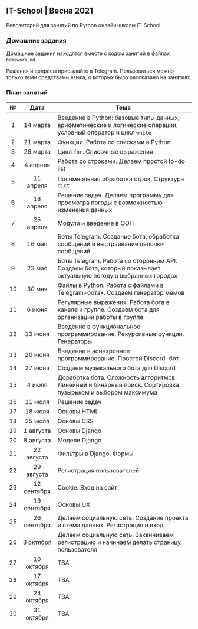 ## IT-School | Весна 2021

Репозиторий для занятий по Python онлайн-школы IT-School

### Домашние задания
Домашние задания находятся вместе с кодом занятий в файлах `homework.md`.

Решения и вопросы присылайте в Telegram. Пользоваться можно только теми средствами языка, о которых было рассказано на занятиях.

### План занятий

|№|Дата|Тема |
|:-:|:-:|-|
|1|14 марта|Введение в Python: базовые типы данных, арифметические и логические операции, условный оператор и цикл `while`|
|2|21 марта|Функции. Работа со списками в Python|
|3|28 марта|Цикл `for`. Списочные выражения|
|4|4 апреля|Работа со строками. Делаем простой to-do list|
|5|11 апреля|Посимвольная обработка строк. Структура `dict`|
|6|18 апреля|Решение задач. Делаем программу для просмотра погоды с возможностью изменения данных|
|7|25 апреля|Модули и введение в ООП|
|8|16 мая|Боты Telegram. Создание бота, обработка сообщений и выстраивание цепочки сообщений|
|9|23 мая|Боты Telegram. Работа со сторонним API. Создаем бота, который показывает актуальную погоду в выбранных городах|
|10|30 мая|Файлы в Python. Работа с файлами в Telegram-ботах. Создаем генератор мемов|
|11|6 июня|Регулярные выражения. Работа бота в канале и группе. Создаем бота для организации работы в группе|
|12|13 июня|Введение в функциональное программирование. Рекурсивные функции. Генераторы|
|13|20 июня|Введение в асинхронное программирование. Простой Discord-бот|
|14|27 июня|Создаем музыкального бота для Discord|
|15|4 июля|Доработка бота. Сложность алгоритмов. Линейный и бинарный поиск. Сортировка пузырьком и выбором максимума |
|16|11 июля|Решение задач|
|17|18 июля|Основы HTML|
|18|25 июля|Основы CSS|
|19|1 августа|Основы Django|
|20|8 августа|Модели Django|
|21|22 августа|Фильтры в Django. Формы|
|22|29 августа|Регистрация пользователей|
|23|12 сентября|Cookie. Вход на сайт|
|24|19 сентября|Основы UX|
|25|26 сентября|Делаем социальную сеть. Создание проекта и схема данных. Регистрация и вход|
|26|3 октября|Делаем социальную сеть. Заканчиваем регистрацию и начинаем делать страницу пользователя|
|27|10 октября|TBA|
|28|17 октября|TBA|
|29|24 октября|TBA|
|30|31 октября|TBA|

